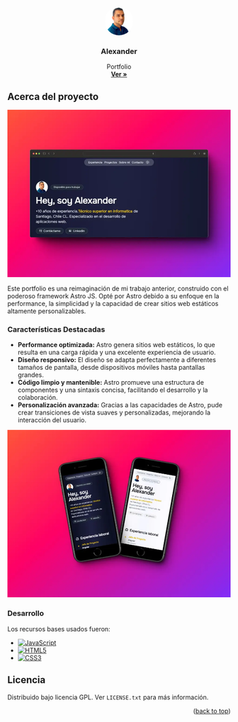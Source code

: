<!-- PROJECT LOGO -->
<br />
<div id="encabezado" align="center">
    <img src="./public/images/foto320x489.webp" alt="Logo" width= "64px;"
    height= "64px;" style="border-radius: 50%; background-color: white;">

  <h3 align="center">Alexander</h3>

  <p align="center">
    Portfolio
    <br />
    <a href="https://portfolio-develop.pages.dev" target="_blank"><strong>Ver »</strong></a>
    <br />
  </p>
</div>

<!-- ABOUT THE PROJECT -->

## Acerca del proyecto

[![Vista desktop][product-screenshot-desktop]](https://portfolio-develop.pages.dev)

Este portfolio es una reimaginación de mi trabajo anterior, construido con el poderoso framework Astro JS. Opté por Astro debido a su enfoque en la performance, la simplicidad y la capacidad de crear sitios web estáticos altamente personalizables.

### Características Destacadas

- **Performance optimizada:** Astro genera sitios web estáticos, lo que resulta en una carga rápida y una excelente experiencia de usuario.
- **Diseño responsivo:** El diseño se adapta perfectamente a diferentes tamaños de pantalla, desde dispositivos móviles hasta pantallas grandes.
- **Código limpio y mantenible:** Astro promueve una estructura de componentes y una sintaxis concisa, facilitando el desarrollo y la colaboración.
- **Personalización avanzada:** Gracias a las capacidades de Astro, pude crear transiciones de vista suaves y personalizadas, mejorando la interacción del usuario.

<p align="center">
<a href="https://portfolio-develop.pages.dev" target="_blank"><img src="./public/images/shots_movil_so.webp"/></a>
</p>

### Desarrollo

Los recursos bases usados fueron:

- [![JavaScript][JavaScript]][JavaScript-url]
- [![HTML5][HTML5]][HTML5-url]
- [![CSS3][CSS3]][CSS3-url]

<!-- LICENSE -->

## Licencia

Distribuido bajo licencia GPL. Ver `LICENSE.txt` para más información.

<p align="right">(<a href="#encabezado">back to top</a>)</p>

<!-- MARKDOWN LINKS & IMAGES -->

[JavaScript]: https://img.shields.io/badge/javascript-grey?logo=javascript
[JavaScript-url]: https://developer.mozilla.org/es/docs/Web/JavaScript
[HTML5]: https://img.shields.io/badge/html5-blue?logo=html5
[HTML5-url]: https://developer.mozilla.org/es/docs/Glossary/HTML5
[CSS3]: https://img.shields.io/badge/css3-orange?logo=css3
[CSS3-url]: https://developer.mozilla.org/es/docs/Web/CSS
[product-screenshot-desktop]: ./public/images/shots_so.webp
